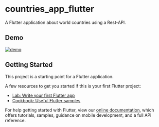 # countries_app_flutter

A Flutter application about world countries using a Rest-API.


## Demo


<a href="https://media.giphy.com/media/mCssQ4DlGHsfJghlKs/giphy.gif"><img src="https://media.giphy.com/media/mCssQ4DlGHsfJghlKs/giphy.gif" title="demo"/></a>

## Getting Started

This project is a starting point for a Flutter application.

A few resources to get you started if this is your first Flutter project:

- [Lab: Write your first Flutter app](https://flutter.dev/docs/get-started/codelab)
- [Cookbook: Useful Flutter samples](https://flutter.dev/docs/cookbook)

For help getting started with Flutter, view our
[online documentation](https://flutter.dev/docs), which offers tutorials,
samples, guidance on mobile development, and a full API reference.
